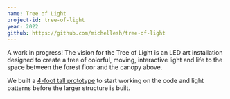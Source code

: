```yaml
---
name: Tree of Light
project-id: tree-of-light
year: 2022
github: https://github.com/michellesh/tree-of-light
---
```


A work in progress! The vision for the Tree of Light is an LED art installation designed to create a tree of colorful, moving, interactive light and life to the space between the forest floor and the canopy above.

We built a [4-foot tall prototype](/projects/tree-of-light-prototype) to start working on the code and light patterns before the larger structure is built.
